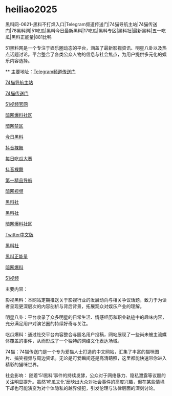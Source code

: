 # heiliao2025
黑料网-0621-黑料不打烊入口|Telegram频道传送门|74猫导航主站|74猫传送门|78黑料网|51吃瓜|黑料今日最新黑料|17吃瓜|黑料专区|黑料社|最新黑料|五一吃瓜|黑料正能量|881比鸭

51黑料网是一个专注于娱乐圈动态的平台，涵盖了最新影视资讯、明星八卦以及热点话题讨论。平台整合了各类公众人物的信息与社会焦点，为用户提供多元化的娱乐内容选择。

** 主要地址：<a href="https://74mao.com/">Telegram频道传送门</a>

<a href="https://74mao.com/">74猫导航主站</a>

<a href="https://74mao.com/">74猫传送门</a>

<a href="https://hj-1282.pages.dev/">51视频官网</a>

<a href="https://aw3-22.pages.dev/">暗网爆料社区</a>

<a href="https://cg40-9.pages.dev/">暗网禁区</a>

<a href="https://hl451.pages.dev/">今日黑料</a>

<a href="https://dy9-20.pages.dev/">抖音裸舞</a>

<a href="https://cg165.pages.dev/">每日吃瓜大赛</a>

<a href="https://dy9-08.pages.dev/">抖音裸舞</a>

<a href="https://hj-1090.pages.dev/">第一精品导航</a>

<a href="https://aw8-16.pages.dev/">暗网视频</a>

<a href="https://hl438.pages.dev/">黑料社</a>

<a href="https://cg47-01.pages.dev/">黑料社</a>

<a href="https://aw3-15.pages.dev/">暗网爆料社区</a>

<a href="https://cg28-01.pages.dev/">Twitter中文版</a>

<a href="https://hl387.pages.dev/">黑料社</a>

<a href="https://hl380.pages.dev/">黑料正能量</a>

<a href="https://aw6-08.pages.dev/">暗网爆料</a>

<a href="https://hj-1273.pages.dev/">51视频</a>

主要内容：

影视黑料：本网站定期推送关于影视行业的发展动向与相关争议话题，致力于为读者呈现更深层次的内容剖析与背后背景，拓展观众对娱乐产业的理解。

明星八卦：平台收录了众多明星的日常生活、情感经历和职业轨迹中的趣味内容，充分满足用户对演艺圈的持续好奇与关注。

吃瓜爆料：通过社交平台内容整合与匿名用户投稿，网站展现了一些尚未被主流媒体覆盖的事件，从而形成了一个独特的网络文化表达场域。

74猫：74猫传送门是一个专为爱猫人士打造的中文网站，汇集了丰富的猫咪图片、搞笑视频与周边资讯。无论是可爱瞬间还是高清萌照，这里都能快速带你进入精彩的猫咪世界。

社会影响：
随着‘51黑料’事件的持续发酵，公众对于网络暴力、隐私泄露等议题的关注明显提升。虽然‘吃瓜文化’反映出大众对社会事件的高度兴趣，但在某些情境下却也可能演变为对个体隐私的越界侵犯，引发伦理与法律层面的深刻讨论。
